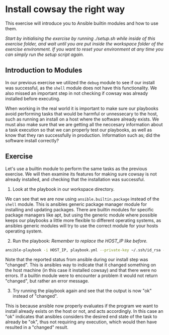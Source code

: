 # Install cowsay the right way

This exercise will introduce you to Ansible builtin modules and how to use them.

*Start by initialising the exercise by running ./setup.sh while inside of this exercise folder, and wait until you are put inside the workspace folder of the exercise environment. If you want to reset your environment at any time you can simply run the setup script again.*

## Introduction to Modules

In our previous exercise we utilized the `debug` module to see if our install was successful, as the `shell` module does not have this functionality. We also missed an important step in not checking if cowsay was already installed before executing.

When working in the real world it is important to make sure our playbooks avoid performing tasks that would be harmful or unnessecary to the host, such as running an install on a host where the software already exists. We must also make sure that we are getting all the neccesary information about a task execution so that we can properly test our playbooks, as well as know that they ran successfully in production. Information such as; did the software install correctly?

## Exercise

Let's use a builtin module to perform the same tasks as the previous exercise. We will then examine its features for making sure cowsay is not already installed, and checking that the installation was successful.

1. Look at the playbook in our workspace directory.

We can see that we are now using `ansible.builtin.package` instead of the `shell` module. This is ansibles generic package manager module for installing and updating packages. There are builtin modules for specific package managers like apt, but using the generic module where possible keeps our playbooks a little more flexible to different operating systems, as ansibles generic modules will try to use the correct module for your hosts operating system.

2. Run the playbook: *Remember to replace the HOST_IP like before.*

``` bash
ansible-playbook -i HOST_IP, playbook.yml --private-key ~/.ssh/id_rsa -u root
```

Note that the reported status from ansible during our install step was "changed". This is ansibles way to indicate that it changed something on the host machine (in this case it installed cowsay) and that there were no errors. If a builtin module were to encounter a problem it would not return "changed", but rather an error message.

3. Try running the playbook again and see that the output is now "ok" instead of "changed".

This is because ansible now properly evaluates if the program we want to install already exists on the host or not, and acts accordingly. In this case an "ok" indicates that ansibles considers the desired end state of the task to already be "ok", thus not requiring any execution, which would then have resulted in a "changed" result.
